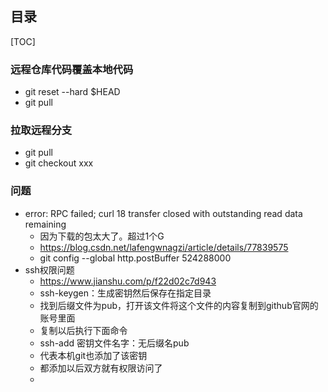 ## 目录

[TOC]



### 远程仓库代码覆盖本地代码

- git reset --hard $HEAD
- git pull



### 拉取远程分支

- git pull
- git checkout  xxx



### 问题

- error: RPC failed; curl 18 transfer closed with outstanding read data remaining
  - 因为下载的包太大了。超过1个G
  - https://blog.csdn.net/lafengwnagzi/article/details/77839575
  - git config --global http.postBuffer 524288000
- ssh权限问题
  - https://www.jianshu.com/p/f22d02c7d943
  - ssh-keygen：生成密钥然后保存在指定目录
  - 找到后缀文件为pub，打开该文件将这个文件的内容复制到github官网的账号里面
  - 复制以后执行下面命令
  - ssh-add 密钥文件名字：无后缀名pub
  - 代表本机git也添加了该密钥
  - 都添加以后双方就有权限访问了
  - 

